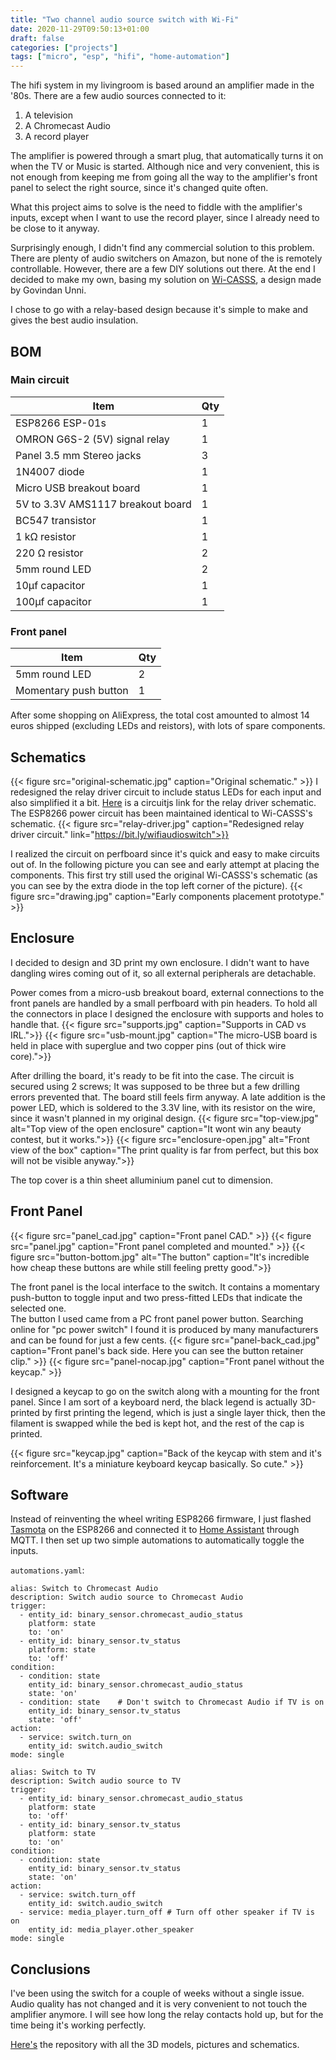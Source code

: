 ```yaml
---
title: "Two channel audio source switch with Wi-Fi"
date: 2020-11-29T09:50:13+01:00
draft: false
categories: ["projects"]
tags: ["micro", "esp", "hifi", "home-automation"]
---
```


The hifi system in my livingroom is based around an amplifier made in the '80s. There are a few audio sources connected to it:

1. A television
2. A Chromecast Audio
3. A record player

The amplifier is powered through a smart plug, that automatically turns it on when the TV or Music is started. Although nice and very convenient, this is not enough from keeping me from going all the way to the amplifier's front panel to select the right source, since it's changed quite often.

What this project aims to solve is the need to fiddle with the amplifier's inputs, except when I want to use the record player, since I already need to be close to it anyway.

Surprisingly enough, I didn't find any commercial solution to this problem. There are plenty of audio switchers on Amazon, but none of the is remotely controllable. However, there are a few DIY solutions out there. At the end I decided to make my own, basing my solution on [Wi-CASSS](https://www.hackster.io/govindanunni07/wifi-controlled-audio-source-selector-switch-wi-casss-d40ed3), a design made by Govindan Unni.

I chose to go with a relay-based design because it's simple to make and gives the best audio insulation.

## BOM

### Main circuit

| Item                              | Qty |
| --------------------------------- | --- |
| ESP8266 ESP-01s                   | 1   |
| OMRON G6S-2 (5V) signal relay     | 1   |
| Panel 3.5 mm Stereo jacks         | 3   |
| 1N4007 diode                      | 1   |
| Micro USB breakout board          | 1   |
| 5V to 3.3V AMS1117 breakout board | 1   |
| BC547 transistor                  | 1   |
| 1 k&#937; resistor                | 1   |
| 220 &#937; resistor               | 2   |
| 5mm round LED                     | 2   |
| 10&#181;f capacitor               | 1   |
| 100&#181;f capacitor              | 1   |

### Front panel

| Item                  | Qty |
| --------------------- | --- |
| 5mm round LED         | 2   |
| Momentary push button | 1   |

After some shopping on AliExpress, the total cost amounted to almost 14 euros shipped (excluding LEDs and reistors), with lots of spare components.

## Schematics

{{< figure src="original-schematic.jpg" caption="Original schematic." >}}
I redesigned the relay driver circuit to include status LEDs for each input and also simplified it a bit. [Here](https://bit.ly/wifiaudioswitch) is a circuitjs link for the relay driver schematic. The ESP8266 power circuit has been maintained identical to Wi-CASSS's schematic.
{{< figure src="relay-driver.jpg" caption="Redesigned relay driver circuit." link="https://bit.ly/wifiaudioswitch">}}

I realized the circuit on perfboard since it's quick and easy to make circuits out of.
In the following picture you can see and early attempt at placing the components. This first try still used the original Wi-CASSS's schematic (as you can see by the extra diode in the top left corner of the picture).
{{< figure src="drawing.jpg" caption="Early components placement prototype." >}}

## Enclosure

I decided to design and 3D print my own enclosure. I didn't want to have dangling wires coming out of it, so all external peripherals are detachable.

Power comes from a micro-usb breakout board, external connections to the front panels are handled by a small perfboard with pin headers. To hold all the connectors in place I designed the enclosure with supports and holes to handle that.
{{< figure src="supports.jpg" caption="Supports in CAD vs IRL.">}}
{{< figure src="usb-mount.jpg" caption="The micro-USB board is held in place with superglue and two copper pins (out of thick wire core).">}}

After drilling the board, it's ready to be fit into the case. The circuit is secured using 2 screws; It was supposed to be three but a few drilling errors prevented that. The board still feels firm anyway.
A late addition is the power LED, which is soldered to the 3.3V line, with its resistor on the wire, since it wasn't planned in my original design.
{{< figure src="top-view.jpg" alt="Top view of the open enclosure" caption="It wont win any beauty contest, but it works.">}}
{{< figure src="enclosure-open.jpg" alt="Front view of the box" caption="The print quality is far from perfect, but this box will not be visible anyway.">}}

The top cover is a thin sheet alluminium panel cut to dimension.

## Front Panel

{{< figure src="panel_cad.jpg" caption="Front panel CAD." >}}
{{< figure src="panel.jpg" caption="Front panel completed and mounted." >}}
{{< figure src="button-bottom.jpg" alt="The button" caption="It's incredible how cheap these buttons are while still feeling pretty good.">}}

The front panel is the local interface to the switch. It contains a momentary push-button to toggle input and two press-fitted LEDs that indicate the selected one.\
The button I used came from a PC front panel power button. Searching online for "pc power switch" I found it is produced by many manufacturers and can be found for just a few cents.
{{< figure src="panel-back_cad.jpg" caption="Front panel's back side. Here you can see the button retainer clip." >}}
{{< figure src="panel-nocap.jpg" caption="Front panel without the keycap." >}}

I designed a keycap to go on the switch along with a mounting for the front panel. Since I am sort of a keyboard nerd, the black legend is actually 3D-printed by first printing the legend, which is just a single layer thick, then the filament is swapped while the bed is kept hot, and the rest of the cap is printed.

{{< figure src="keycap.jpg" caption="Back of the keycap with stem and it's reinforcement. It's a miniature keyboard keycap basically. So cute." >}}

## Software

Instead of reinventing the wheel writing ESP8266 firmware, I just flashed [Tasmota](https://tasmota.github.io/docs/) on the ESP8266 and connected it to [Home Assistant](https://www.home-assistant.io/) through MQTT.
I then set up two simple automations to automatically toggle the inputs.

`automations.yaml`:

```
alias: Switch to Chromecast Audio
description: Switch audio source to Chromecast Audio
trigger:
  - entity_id: binary_sensor.chromecast_audio_status
    platform: state
    to: 'on'
  - entity_id: binary_sensor.tv_status
    platform: state
    to: 'off'
condition:
  - condition: state
    entity_id: binary_sensor.chromecast_audio_status
    state: 'on'
  - condition: state    # Don't switch to Chromecast Audio if TV is on
    entity_id: binary_sensor.tv_status
    state: 'off'
action:
  - service: switch.turn_on
    entity_id: switch.audio_switch
mode: single

alias: Switch to TV
description: Switch audio source to TV
trigger:
  - entity_id: binary_sensor.chromecast_audio_status
    platform: state
    to: 'off'
  - entity_id: binary_sensor.tv_status
    platform: state
    to: 'on'
condition:
  - condition: state
    entity_id: binary_sensor.tv_status
    state: 'on'
action:
  - service: switch.turn_off
    entity_id: switch.audio_switch
  - service: media_player.turn_off # Turn off other speaker if TV is on
    entity_id: media_player.other_speaker
mode: single
```

## Conclusions

I've been using the switch for a couple of weeks without a single issue. Audio quality has not changed and it is very convenient to not touch the amplifier anymore. I will see how long the relay contacts hold up, but for the time being it's working perfectly.

[Here's](https://github.com/Bonnee/wifi-audio-switch) the repository with all the 3D models, pictures and schematics.

